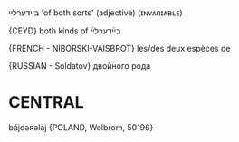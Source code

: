 ביידערליי
'of both sorts'
(adjective) (ɪɴᴠᴀʀɪᴀʙʟᴇ)

{CEYD}
both kinds of בײ֜דערלײ֜ 

{FRENCH - NIBORSKI-VAISBROT}
les/des deux espèces de

{RUSSIAN - Soldatov}
двойного рода

CENTRAL
========

bájdəʀəláj {POLAND, Wolbrom, 50196}
